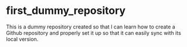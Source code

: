 # first_dummy_repository
This is a dummy repository created so that I can learn how to create a Github repository and properly set it up so that it can easily sync with its local version.
